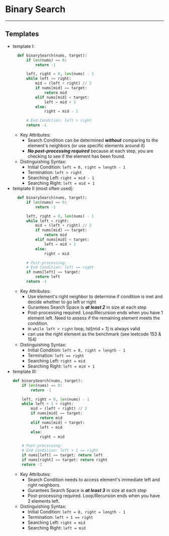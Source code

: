 # Binary Search
---
## Templates
- template I:
  ```python
    def binarySearch(nums, target):
        if len(nums) == 0:
            return -1

        left, right = 0, len(nums) - 1
        while left <= right:
            mid = (left + right) // 2
            if nums[mid] == target:
                return mid
            elif nums[mid] < target:
                left = mid + 1
            else:
                right = mid - 1

        # End Condition: left > right
        return -1
  ```
  - Key Attributes:
    - Search Condition can be determined _**without**_ comparing to the element's neighbors (or use specific elements around it)
    - _**No post-processing required**_ because at each step, you are checking to see if the element has been found.
  - Distinguishing Syntax:
    - Initial Condition: `left = 0, right = length - 1`
    - Termination: `left > right`
    - Searching Left: `right = mid - 1`
    - Searching Right: `left = mid + 1`
- template II (most often used):
  ```python
    def binarySearch(nums, target):
        if len(nums) == 0:
            return -1

        left, right = 0, len(nums) - 1
        while left < right:
            mid = (left + right) // 2
            if nums[mid] == target:
                return mid
            elif nums[mid] < target:
                left = mid + 1
            else:
                right = mid

        # Post-processing:
        # End Condition: left == right
        if nums[left] == target:
            return left
        return -1
  ```
  - Key Attributes:
    - Use element's right neighbor to determine if condition is met and decide whether to go left or right
    - Gurantees Search Space is _**at least 2**_ in size at each step
    - Post-processing required. Loop/Recursion ends when you have 1 element left. Need to assess if the remaining element meets the condition.
    - in `while left < right` loop, lst[mid + 1] is always valid
    - can use the right element as the benchmark (see leetcode 153 & 154)
  - Distinguishing Syntax:
    - Initial Condition: `left = 0, right = length - 1`
    - Termination: `left == right`
    - Searching Left: `right = mid`
    - Searching Right: `left = mid + 1`
- template III:
    ```python
    def binarySearch(nums, target):
        if len(nums) == 0:
            return -1

        left, right = 0, len(nums) - 1
        while left + 1 < right:
            mid = (left + right) // 2
            if nums[mid] == target:
                return mid
            elif nums[mid] < target:
                left = mid
            else:
                right = mid

        # Post-processing:
        # End Condition: left + 1 == right
        if nums[left] == target: return left
        if nums[right] == target: return right
        return -1
    ```
  - Key Attributes:
    - Search Condition needs to access element's immediate left and right neighbors
    - Gurantees Search Space is _**at least 3**_ in size at each step
    - Post-processing required. Loop/Recursion ends when you have 2 elements left.
  - Distinguishing Syntax:
    - Initial Condition: `left = 0, right = length - 1`
    - Termination: `left + 1 == right`
    - Searching Left: `right = mid`
    - Searching Right: `left = mid`
